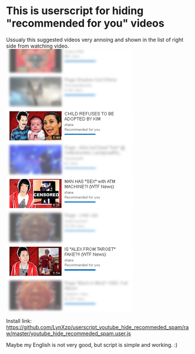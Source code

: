 # This is userscript for hiding "recommended for you" videos
Ussualy this suggested videos very annoing and shown in the list of right side from watching video.
![Alt text](/snapshot.png?raw=true "Optional Title")

Install link: https://github.com/LynXzp/userscript_youtube_hide_recommeded_spam/raw/master/youtube_hide_recommeded_spam.user.js

Maybe my English is not very good, but script is simple and working. :)
